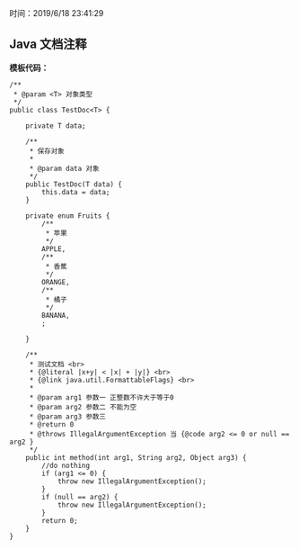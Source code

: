 时间：2019/6/18 23:41:29   


## Java 文档注释 

**模板代码：**

	/**
	 * @param <T> 对象类型
	 */
	public class TestDoc<T> {
	
	    private T data;
	
	    /**
	     * 保存对象
	     *
	     * @param data 对象
	     */
	    public TestDoc(T data) {
	        this.data = data;
	    }
	
	    private enum Fruits {
	        /**
	         * 苹果
	         */
	        APPLE,
	        /**
	         * 香蕉
	         */
	        ORANGE,
	        /**
	         * 橘子
	         */
	        BANANA,
	        ;
	
	    }
	
	    /**
	     * 测试文档 <br>
	     * {@literal |x+y| < |x| + |y|} <br>
	     * {@link java.util.FormattableFlags} <br>
	     *
	     * @param arg1 参数一 正整数不许大于等于0
	     * @param arg2 参数二 不能为空
	     * @param arg3 参数三
	     * @return 0
	     * @throws IllegalArgumentException 当 {@code arg2 <= 0 or null == arg2 }
	     */
	    public int method(int arg1, String arg2, Object arg3) {
	        //do nothing
	        if (arg1 <= 0) {
	            throw new IllegalArgumentException();
	        }
	        if (null == arg2) {
	            throw new IllegalArgumentException();
	        }
	        return 0;
	    }
	}